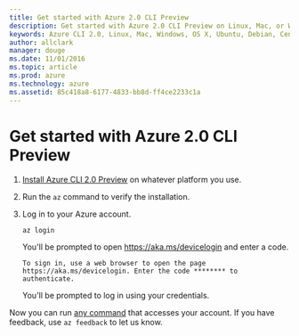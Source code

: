 ```yaml
---
title: Get started with Azure 2.0 CLI Preview 
description: Get started with Azure 2.0 CLI Preview on Linux, Mac, or Windows.
keywords: Azure CLI 2.0, Linux, Mac, Windows, OS X, Ubuntu, Debian, CentOS, RHEL, SUSE, CoreOS, Docker, Windows, Python, PIP
author: allclark
manager: douge
ms.date: 11/01/2016
ms.topic: article
ms.prod: azure
ms.technology: azure
ms.assetid: 85c418a8-6177-4833-bb8d-ff4ce2233c1a
---
```


# Get started with Azure 2.0 CLI Preview

1. [Install Azure CLI 2.0 Preview](https://github.com/Azure/azure-cli/blob/master/doc/preview_install_guide.md)
on whatever platform you use.

2. Run the `az` command to verify the installation.

3. Log in to your Azure account.

    `az login`

    You'll be prompted to open https://aka.ms/devicelogin and enter a code.

    `To sign in, use a web browser to open the page https://aka.ms/devicelogin. Enter the code ******** to authenticate.`

    You'll be prompted to log in using your credentials.

Now you can run [any command](../index.md) that accesses your account. If you have feedback, use `az feedback` to let us know.